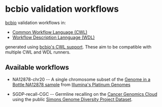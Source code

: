 # bcbio validation workflows

[bcbio](http://bcb.io) validation workflows in:


- [Common Workflow Language (CWL)](http://www.commonwl.org/)
- [Workflow Description Lannguage (WDL)](https://software.broadinstitute.org/wdl/)

generated using [bcbio's CWL support](http://bcbio-nextgen.readthedocs.io/en/latest/contents/cwl.html).
These aim to be compatible with multiple CWL and WDL runners.

## Available workflows

- NA12878-chr20 -- A single chromosome subset of the 
  [Genome in a Bottle NA12878 sample](http://jimb.stanford.edu/giab) from 
  [Illumina's Platinum Genomes](https://www.illumina.com/platinumgenomes.html)

- SGDP-recall-CGC -- Germline recalling on the 
  [Cancer Genomics Cloud](http://www.cancergenomicscloud.org/) using the public
  [Simons Genome Diversity Project Dataset](https://www.simonsfoundation.org/life-sciences/simons-genome-diversity-project-dataset/).
